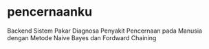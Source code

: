 # pencernaanku
 Backend Sistem Pakar Diagnosa Penyakit Pencernaan pada Manusia dengan Metode Naive Bayes dan Fordward Chaining
